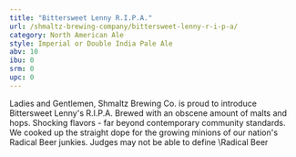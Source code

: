 ```yaml
---
title: "Bittersweet Lenny R.I.P.A."
url: /shmaltz-brewing-company/bittersweet-lenny-r-i-p-a/
category: North American Ale
style: Imperial or Double India Pale Ale
abv: 10
ibu: 0
srm: 0
upc: 0
---
```

Ladies and Gentlemen, Shmaltz Brewing Co. is proud to introduce Bittersweet Lenny's R.I.P.A. Brewed with an obscene amount of malts and hops. Shocking flavors - far beyond contemporary community standards. We cooked up the straight dope for the growing minions of our nation's Radical Beer junkies. Judges may not be able to define \Radical Beer
